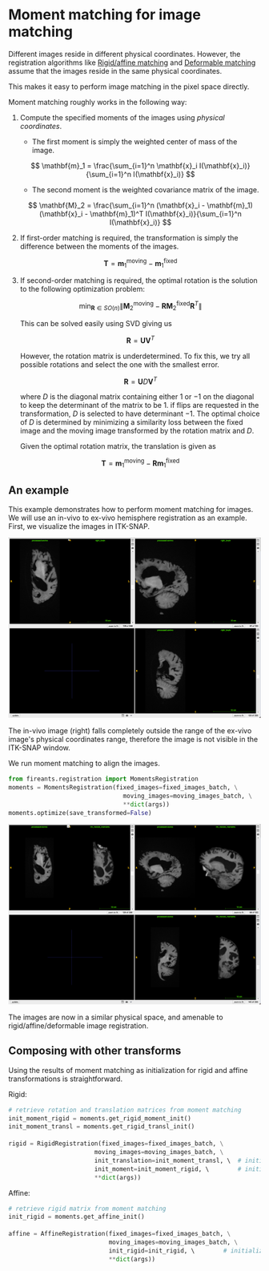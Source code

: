 # Moment matching for image matching

Different images reside in different physical coordinates. However, the registration algorithms like [Rigid/affine matching](./rigidaffine.md) and [Deformable matching](./deformable.md) assume that the images reside in the same physical coordinates. 

This makes it easy to perform image matching in the pixel space directly.

Moment matching roughly works in the following way:

1. Compute the specified moments of the images using _physical coordinates_.

    - The first moment is simply the weighted center of mass of the image.

    $$ \mathbf{m}_1 = \frac{\sum_{i=1}^n \mathbf{x}_i I(\mathbf{x}_i)}{\sum_{i=1}^n I(\mathbf{x}_i)} $$

    - The second moment is the weighted covariance matrix of the image.

    $$ \mathbf{M}_2 = \frac{\sum_{i=1}^n (\mathbf{x}_i - \mathbf{m}_1)(\mathbf{x}_i - \mathbf{m}_1)^T I(\mathbf{x}_i)}{\sum_{i=1}^n I(\mathbf{x}_i)} $$

2. If first-order matching is required, the transformation is simply the difference between the moments of the images.

    $$ \mathbf{T} = \mathbf{m}_1^{\text{moving}} - \mathbf{m}_1^{\text{fixed}} $$

3. If second-order matching is required, the optimal rotation is the solution to the following optimization problem:

    $$ \min_{\mathbf{R} \in SO(n)} \left\| \mathbf{M}_2^{\text{moving}} - \mathbf{R} \mathbf{M}_2^{\text{fixed}} \mathbf{R}^T \right\| $$

    This can be solved easily using SVD giving us
    
    $$ \mathbf{R} = \mathbf{U} \mathbf{V}^T $$
    
    However, the rotation matrix is underdetermined. To fix this, we try all possible rotations and select the one with the smallest error.

    $$ \mathbf{R} = \mathbf{U} D \mathbf{V}^T $$

    where $D$ is the diagonal matrix containing either $1$ or $-1$ on the diagonal to keep the determinant of the matrix to be $1$.
    if flips are requested in the transformation, $D$ is selected to have determinant $-1$. The optimal choice of $D$ is determined by minimizing a similarity loss between the fixed image and the moving image transformed by the rotation matrix and $D$.

    Given the optimal rotation matrix, the translation is given as

    $$ \mathbf{T} = \mathbf{m}_1^{\text{moving}} - \mathbf{R} \mathbf{m}_1^{\text{fixed}} $$

## An example

This example demonstrates how to perform moment matching for images. We will use an in-vivo to ex-vivo hemisphere registration as an example.
First, we visualize the images in ITK-SNAP.

![in-vivo](../assets/moment/before-moment-matching.png)

The in-vivo image (right) falls completely outside the range of the ex-vivo image's physical coordinates range, therefore the image is not visible in the ITK-SNAP window.

We run moment matching to align the images.

```python
from fireants.registration import MomentsRegistration
moments = MomentsRegistration(fixed_images=fixed_images_batch, \
                                moving_images=moving_images_batch, \
                                **dict(args))
moments.optimize(save_transformed=False)
```

![after-moment-matching](../assets/moment/after-moment-matching.png)

The images are now in a similar physical space, and amenable to rigid/affine/deformable image registration.

## Composing with other transforms

Using the results of moment matching as initialization for rigid and affine transformations is straightforward.

Rigid:

```python
# retrieve rotation and translation matrices from moment matching 
init_moment_rigid = moments.get_rigid_moment_init()
init_moment_transl = moments.get_rigid_transl_init()

rigid = RigidRegistration(fixed_images=fixed_images_batch, \
                        moving_images=moving_images_batch, \
                        init_translation=init_moment_transl, \  # initialized with translation
                        init_moment=init_moment_rigid, \        # initialized with rotation 
                        **dict(args))
```

Affine:

```python
# retrieve rigid matrix from moment matching 
init_rigid = moments.get_affine_init()      

affine = AffineRegistration(fixed_images=fixed_images_batch, \
                            moving_images=moving_images_batch, \
                            init_rigid=init_rigid, \        # initialized with rigid matrix
                            **dict(args))
```

